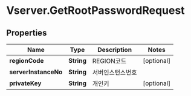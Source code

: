 # Vserver.GetRootPasswordRequest

## Properties
Name | Type | Description | Notes
------------ | ------------- | ------------- | -------------
**regionCode** | **String** | REGION코드 | [optional] 
**serverInstanceNo** | **String** | 서버인스턴스번호 | 
**privateKey** | **String** | 개인키 | [optional] 


